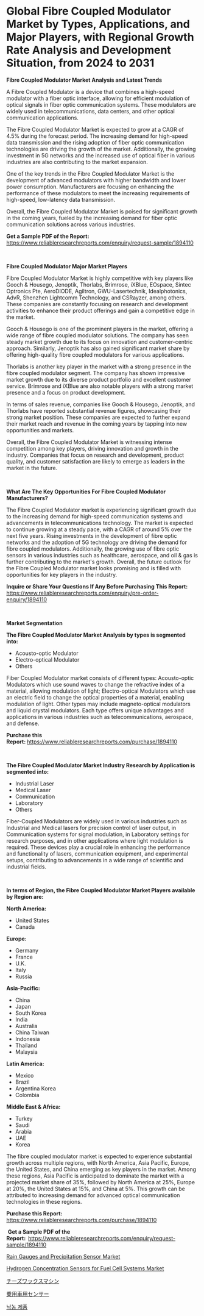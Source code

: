 <p><h1>Global Fibre Coupled Modulator Market by Types, Applications, and Major Players, with Regional Growth Rate Analysis and Development Situation, from 2024 to 2031</h1></p><p><strong>Fibre Coupled Modulator Market Analysis and Latest Trends</strong></p>
<p><p>A Fibre Coupled Modulator is a device that combines a high-speed modulator with a fiber optic interface, allowing for efficient modulation of optical signals in fiber optic communication systems. These modulators are widely used in telecommunications, data centers, and other optical communication applications.</p><p>The Fibre Coupled Modulator Market is expected to grow at a CAGR of 4.5% during the forecast period. The increasing demand for high-speed data transmission and the rising adoption of fiber optic communication technologies are driving the growth of the market. Additionally, the growing investment in 5G networks and the increased use of optical fiber in various industries are also contributing to the market expansion.</p><p>One of the key trends in the Fibre Coupled Modulator Market is the development of advanced modulators with higher bandwidth and lower power consumption. Manufacturers are focusing on enhancing the performance of these modulators to meet the increasing requirements of high-speed, low-latency data transmission.</p><p>Overall, the Fibre Coupled Modulator Market is poised for significant growth in the coming years, fueled by the increasing demand for fiber optic communication solutions across various industries.</p></p>
<p><strong>Get a Sample PDF of the Report:&nbsp;</strong> <a href="https://www.reliableresearchreports.com/enquiry/request-sample/1894110">https://www.reliableresearchreports.com/enquiry/request-sample/1894110</a></p>
<p>&nbsp;</p>
<p><strong>Fibre Coupled Modulator Major Market Players</strong></p>
<p><p>Fibre Coupled Modulator Market is highly competitive with key players like Gooch & Housego, Jenoptik, Thorlabs, Brimrose, iXBlue, EOspace, Sintec Optronics Pte, AeroDIODE, Agiltron, GWU-Lasertechnik, Idealphotonics, AdvR, Shenzhen Lightcomm Technology, and CSRayzer, among others. These companies are constantly focusing on research and development activities to enhance their product offerings and gain a competitive edge in the market.</p><p>Gooch & Housego is one of the prominent players in the market, offering a wide range of fibre coupled modulator solutions. The company has seen steady market growth due to its focus on innovation and customer-centric approach. Similarly, Jenoptik has also gained significant market share by offering high-quality fibre coupled modulators for various applications.</p><p>Thorlabs is another key player in the market with a strong presence in the fibre coupled modulator segment. The company has shown impressive market growth due to its diverse product portfolio and excellent customer service. Brimrose and iXBlue are also notable players with a strong market presence and a focus on product development.</p><p>In terms of sales revenue, companies like Gooch & Housego, Jenoptik, and Thorlabs have reported substantial revenue figures, showcasing their strong market position. These companies are expected to further expand their market reach and revenue in the coming years by tapping into new opportunities and markets.</p><p>Overall, the Fibre Coupled Modulator Market is witnessing intense competition among key players, driving innovation and growth in the industry. Companies that focus on research and development, product quality, and customer satisfaction are likely to emerge as leaders in the market in the future.</p></p>
<p>&nbsp;</p>
<p><strong>What Are The Key Opportunities For Fibre Coupled Modulator Manufacturers?</strong></p>
<p><p>The Fibre Coupled Modulator market is experiencing significant growth due to the increasing demand for high-speed communication systems and advancements in telecommunications technology. The market is expected to continue growing at a steady pace, with a CAGR of around 5% over the next five years. Rising investments in the development of fibre optic networks and the adoption of 5G technology are driving the demand for fibre coupled modulators. Additionally, the growing use of fibre optic sensors in various industries such as healthcare, aerospace, and oil & gas is further contributing to the market's growth. Overall, the future outlook for the Fibre Coupled Modulator market looks promising and is filled with opportunities for key players in the industry.</p></p>
<p><strong>Inquire or Share Your Questions If Any Before Purchasing This Report:</strong> <a href="https://www.reliableresearchreports.com/enquiry/pre-order-enquiry/1894110">https://www.reliableresearchreports.com/enquiry/pre-order-enquiry/1894110</a></p>
<p>&nbsp;</p>
<p><strong>Market Segmentation</strong></p>
<p><strong>The Fibre Coupled Modulator Market Analysis by types is segmented into:</strong></p>
<p><ul><li>Acousto-optic Modulator</li><li>Electro-optical Modulator</li><li>Others</li></ul></p>
<p><p>Fiber Coupled Modulator market consists of different types: Acousto-optic Modulators which use sound waves to change the refractive index of a material, allowing modulation of light; Electro-optical Modulators which use an electric field to change the optical properties of a material, enabling modulation of light. Other types may include magneto-optical modulators and liquid crystal modulators. Each type offers unique advantages and applications in various industries such as telecommunications, aerospace, and defense.</p></p>
<p><strong>Purchase this Report:&nbsp;</strong><a href="https://www.reliableresearchreports.com/purchase/1894110">https://www.reliableresearchreports.com/purchase/1894110</a></p>
<p>&nbsp;</p>
<p><strong>The Fibre Coupled Modulator Market Industry Research by Application is segmented into:</strong></p>
<p><ul><li>Industrial Laser</li><li>Medical Laser</li><li>Communication</li><li>Laboratory</li><li>Others</li></ul></p>
<p><p>Fiber-Coupled Modulators are widely used in various industries such as Industrial and Medical lasers for precision control of laser output, in Communication systems for signal modulation, in Laboratory settings for research purposes, and in other applications where light modulation is required. These devices play a crucial role in enhancing the performance and functionality of lasers, communication equipment, and experimental setups, contributing to advancements in a wide range of scientific and industrial fields.</p></p>
<p>&nbsp;</p>
<p><strong>In terms of Region, the Fibre Coupled Modulator Market Players available by Region are:</strong></p>
<p>
    <p> <strong> North America: </strong>
        <ul>
            <li>United States</li>
            <li>Canada</li>
        </ul>
        </p> 
    <p> <strong> Europe: </strong>
        <ul>
            <li>Germany</li>
            <li>France</li>
            <li>U.K.</li>
            <li>Italy</li>
            <li>Russia</li>
        </ul>
        </p> 
    <p> <strong> Asia-Pacific: </strong>
        <ul>
            <li>China</li>
            <li>Japan</li>
            <li>South Korea</li>
            <li>India</li>
            <li>Australia</li>
            <li>China Taiwan</li>
            <li>Indonesia</li>
            <li>Thailand</li>
            <li>Malaysia</li>
        </ul>
        </p> 
    <p> <strong> Latin America: </strong>
        <ul>
            <li>Mexico</li>
            <li>Brazil</li>
            <li>Argentina Korea</li>
            <li>Colombia</li>
        </ul>
        </p> 
    <p> <strong> Middle East & Africa: </strong>
        <ul>
            <li>Turkey</li>
            <li>Saudi</li>
            <li>Arabia</li>
            <li>UAE</li>
            <li>Korea</li>
        </ul>
    </p>
    </p>
<p><p>The fibre coupled modulator market is expected to experience substantial growth across multiple regions, with North America, Asia Pacific, Europe, the United States, and China emerging as key players in the market. Among these regions, Asia Pacific is anticipated to dominate the market with a projected market share of 35%, followed by North America at 25%, Europe at 20%, the United States at 15%, and China at 5%. This growth can be attributed to increasing demand for advanced optical communication technologies in these regions.</p></p>
<p><strong>Purchase this Report: </strong><a href="https://www.reliableresearchreports.com/purchase/1894110">https://www.reliableresearchreports.com/purchase/1894110</a></p>
<p>&nbsp;<strong>Get a Sample PDF of the Report:&nbsp;&nbsp;</strong><a href="https://www.reliableresearchreports.com/enquiry/request-sample/1894110">https://www.reliableresearchreports.com/enquiry/request-sample/1894110</a></p>
<p><strong></strong></p>
<p><p><a href="https://github.com/beatblasta/Market-Research-Report-List-2/blob/main/rain-gauges-and-precipitation-sensor-market.md">Rain Gauges and Precipitation Sensor Market</a></p><p><a href="https://github.com/shotows/Market-Research-Report-List-2/blob/main/hydrogen-concentration-sensors-for-fuel-cell-systems-market.md">Hydrogen Concentration Sensors for Fuel Cell Systems Market</a></p><p><a href="https://github.com/ReganWisoky2023/Market-Research-Report-List-1/blob/main/803235613939.md">チーズワックスマシン</a></p><p><a href="https://medium.com/@frankfurter35566/%E4%B9%97%E7%94%A8%E8%BB%8A%E3%82%BB%E3%83%B3%E3%82%B5%E3%83%BC%E5%B8%82%E5%A0%B4-%E3%82%BF%E3%82%A4%E3%83%97-%E3%82%A2%E3%83%97%E3%83%AA%E3%82%B1%E3%83%BC%E3%82%B7%E3%83%A7%E3%83%B3-%E5%9C%B0%E7%90%86%E3%81%AB%E3%82%88%E3%82%8B%E5%8C%85%E6%8B%AC%E7%9A%84%E8%A9%95%E4%BE%A1-1ed76a2ba51f">乗用車用センサー</a></p><p><a href="https://github.com/darrellockm3ytan895656/Market-Research-Report-List-1/blob/main/729976112946.md">낙농 제품</a></p></p>